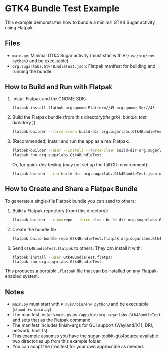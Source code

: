 # GTK4 Bundle Test Example

This example demonstrates how to bundle a minimal GTK4 Sugar activity using Flatpak.

## Files

- `main.py`: Minimal GTK4 Sugar activity (must start with `#!/usr/bin/env python3` and be executable).
- `org.sugarlabs.Gtk4BundleTest.json`: Flatpak manifest for building and running the bundle.

## How to Build and Run with Flatpak

1. Install Flatpak and the GNOME SDK:

   ```sh
   flatpak install flathub org.gnome.Platform//45 org.gnome.Sdk//45
   ```

2. Build the Flatpak bundle (from this directory(_the gtk4_bundle_test directory_ )):

   ```sh
   flatpak-builder --force-clean build-dir org.sugarlabs.Gtk4BundleTest.json
   ```

3. (Recommended) Install and run the app as a real Flatpak:

   ```sh
   flatpak-builder --user --install --force-clean build-dir org.sugarlabs.Gtk4BundleTest.json
   flatpak run org.sugarlabs.Gtk4BundleTest
   ```

   Or, for quick dev testing (may not set up the full GUI environment):

   ```sh
   flatpak-builder --run build-dir org.sugarlabs.Gtk4BundleTest.json org.sugarlabs.Gtk4BundleTest
   ```

## How to Create and Share a Flatpak Bundle

To generate a single-file Flatpak bundle you can send to others:

1. Build a Flatpak repository (from this directory):

   ```sh
   flatpak-builder --repo=repo --force-clean build-dir org.sugarlabs.Gtk4BundleTest.json
   ```

2. Create the bundle file:

   ```sh
   flatpak build-bundle repo Gtk4BundleTest.flatpak org.sugarlabs.Gtk4BundleTest
   ```

3. Send `Gtk4BundleTest.flatpak` to others. They can install it with:

   ```sh
   flatpak install --user Gtk4BundleTest.flatpak
   flatpak run org.sugarlabs.Gtk4BundleTest
   ```

This produces a portable `.flatpak` file that can be installed on any Flatpak-enabled system.

## Notes

- `main.py` must start with `#!/usr/bin/env python3` and be executable (`chmod +x main.py`).
- The manifest installs `main.py` as `/app/bin/org.sugarlabs.Gtk4BundleTest` and sets that as the Flatpak command.
- The manifest includes finish-args for GUI support (Wayland/X11, DRI, network, host fs).
- This example assumes you have the sugar-toolkit-gtk4source available two directories up from this example folder.
- You can adapt the manifest for your own app/bundle as needed.
